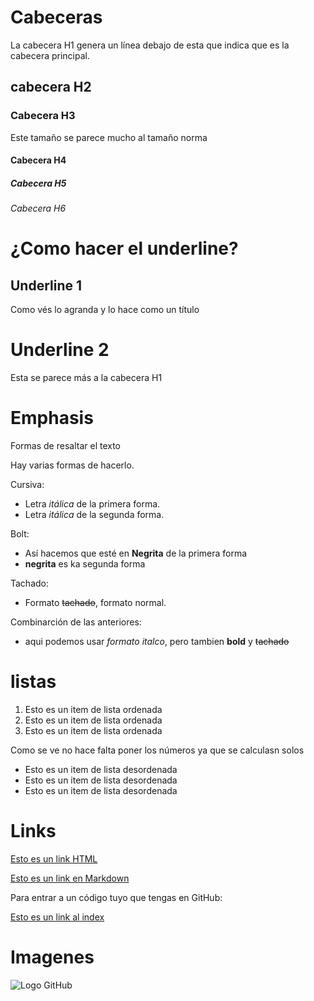 # Cabeceras
La cabecera H1 genera un línea debajo de esta que indica que es la cabecera principal.

## cabecera H2
### Cabecera H3
Este tamaño se parece mucho al tamaño norma
#### Cabecera H4
##### Cabecera H5
###### Cabecera H6

# ¿Como hacer el underline?

Underline 1 
-----------
Como vés lo agranda y lo hace como un título

Underline 2
===========
Esta se parece más a la cabecera H1

# Emphasis
Formas de resaltar el texto

Hay varias formas de hacerlo. 

Cursiva:
- Letra *itálica* de la primera forma.
- Letra _itálica_ de la segunda forma.

Bolt:
- Así hacemos que esté en **Negrita** de la primera forma
- __negrita__ es ka segunda forma

Tachado:
- Formato ~~tachado~~, formato normal.

Combinarción de las anteriores:

- aqui podemos usar *formato italco*, pero tambien **bold** y ~~tachado~~
# listas

1. Esto es un item de lista ordenada
1. Esto es un item de lista ordenada
1. Esto es un item de lista ordenada

Como se ve no hace falta poner los números ya que se calculasn solos

- Esto es un item de lista desordenada
- Esto es un item de lista desordenada
- Esto es un item de lista desordenada

# Links

<a href= "http://www.google.com"> Esto es un link HTML <a>

[Esto es un link en Markdown](http://www.google.com)

Para entrar a un código tuyo que tengas en GitHub:

[Esto es un link al index](index.html)

# Imagenes
![Logo GitHub](https://github.githubassets.com/images/modules/logos_page/GitHub-Mark.png)
